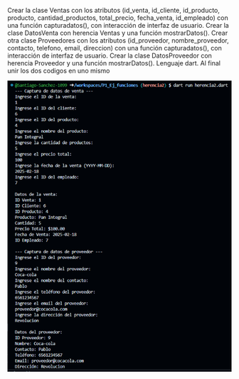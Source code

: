 Crear la clase Ventas con los atributos (id_venta, id_cliente, id_producto, producto, cantidad_productos, total_precio, fecha_venta, id_empleado) con una función capturadatos(), con interacción de interfaz de usuario. Crear la clase DatosVenta con herencia Ventas y una función mostrarDatos(). Crear otra clase Proveedores con los atributos (id_proveedor, nombre_proveedor, contacto, telefono, email, direccion) con una función capturadatos(), con interacción de interfaz de usuario. Crear la clase DatosProveedor con herencia Proveedor y una función mostrarDatos(). Lenguaje dart. Al final unir los dos codigos en uno mismo

![alt text](image-15.png)